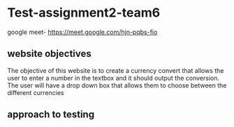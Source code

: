 # Test-assignment2-team6
google meet- https://meet.google.com/hjn-pqbs-fio
## website objectives
The objective of this website is to create a currency convert that allows the user to enter a number in the textbox and it should output the conversion. The user will have a drop down box that allows them to choose between the different currencies 
## approach to testing